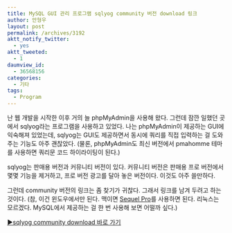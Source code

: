 ```yaml
---
title: MySQL GUI 관리 프로그램 sqlyog community 버전 download 링크
author: 안형우
layout: post
permalink: /archives/3192
aktt_notify_twitter:
  - yes
aktt_tweeted:
  - 1
daumview_id:
  - 36568156
categories:
  - 기타
tags:
  - Program
---
```

난 웹 개발을 시작한 이후 거의 늘 phpMyAdmin을 사용해 왔다. 그런데 잠깐 일했던 곳에서 sqlyog라는 프로그램을 사용하고 있었다. 나는 phpMyAdmin이 제공하는 GUI에 익숙해져 있었는데, sqlyog는 GUI도 제공하면서 동시에 쿼리를 직접 입력하는 걸 도와 주는 기능도 아주 괜찮았다. (물론, phpMyAdmin도 최신 버전에서 pmahomme 테마를 사용하면 쿼리문 코드 하이라이팅이 된다.)

sqlyog는 판매용 버전과 커뮤니티 버전이 있다. 커뮤니티 버전은 판매용 프로 버전에서 몇몇 기능을 제거하고, 프로 버전 광고를 달아 놓은 버전이다. 이것도 아주 쓸만하다.

그런데 community 버전의 링크는 좀 찾기가 귀찮다. 그래서 링크를 남겨 두려고 하는 것이다. (참, 이건 윈도우에서만 된다. 맥이면 [Sequel Pro][1]를 사용하면 된다. 리눅스는 모르겠다. MySQL에서 제공하는 걸 한 번 사용해 보면 어떨까 싶다.)

[▶sqlyog community download 바로 가기][2]

 [1]: http://www.sequelpro.com/
 [2]: http://code.google.com/p/sqlyog/downloads/list